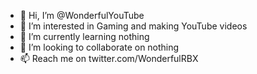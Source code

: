 - 👋 Hi, I’m @WonderfulYouTube
- 👀 I’m interested in Gaming and making YouTube videos
- 🌱 I’m currently learning nothing
- 💞️ I’m looking to collaborate on nothing
- 📫 Reach me on twitter.com/WonderfulRBX
<!---
WonderfulYouTube/WonderfulYouTube is a ✨ special ✨ repository because its `README.md` (this file) appears on your GitHub profile.
You can click the Preview link to take a look at your changes.
--->
